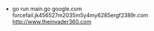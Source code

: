 * go run main.go google.com forcefail.jk456527m2035m5y4my6285ergf2389r.com http://www.theinvader360.com
